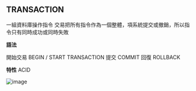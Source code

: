 ## TRANSACTION
一組資料庫操作指令
交易把所有指令作為一個整體，項系統提交或撤銷，所以指令只有同時成功或同時失敗

**語法**

開始交易 BEGIN / START TRANSACTION
提交 COMMIT
回復 ROLLBACK

**特性**
ACID

![image](https://user-images.githubusercontent.com/66659394/187957340-bd961ea0-d562-400b-b007-6eac23e14fa7.png)
